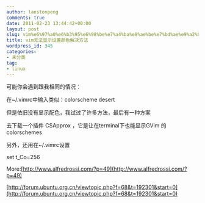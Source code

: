 ```yaml
---
author: lanstonpeng
comments: true
date: 2011-02-23 13:44:42+00:00
layout: post
slug: vim%e6%97%a0%e6%b3%95%e6%98%be%e7%a4%ba%e8%ae%be%e7%bd%ae%e9%a2%9c%e8%89%b2%e8%a7%a3%e5%86%b3%e6%96%b9%e6%b3%95
title: vim无法显示设置颜色解决方法
wordpress_id: 345
categories:
- 未分类
tag:
- linux
---
```


可能你会遇到跟我相同的情况：

在~/.vimrc中输入类似：colorscheme desert

但是依旧没有显示配色，我试过了许多方法，最后有一种方案

去下载一个插件 CSApprox ，它是让在terminal下也能显示GVim 的colorschemes

另外，还用在~/.vimrc设置

set t_Co=256

More:[http://www.alfredrossi.com/?p=49](http://www.alfredrossi.com/?p=49)

[http://forum.ubuntu.org.cn/viewtopic.php?f=68&t=192301&start=0](http://forum.ubuntu.org.cn/viewtopic.php?f=68&t=192301&start=0)
